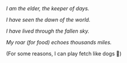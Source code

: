 <i>I am the elder, the keeper of days. </i>

<i>I have seen the dawn of the world.</i>

<i>I have lived through the fallen sky.</i>

<i>My roar (for food) echoes thousands miles.</i>

(For some reasons, I can play fetch like dogs 🐶)


